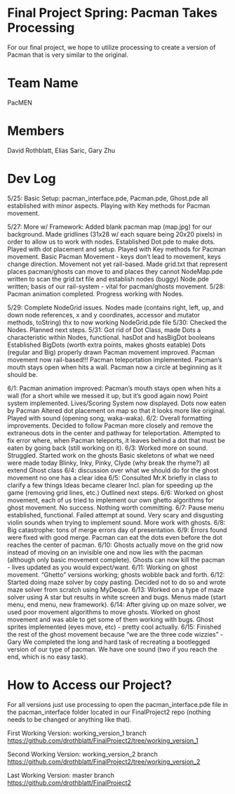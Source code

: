 # Final Project Spring: Pacman Takes Processing
For our final project, we hope to utilize processing to create a version of Pacman that is very similar to the original. 

Team Name
=======
PacMEN


Members
=======
David Rothblatt, Elias Saric, Gary Zhu


Dev Log
=======

5/25:
Basic Setup: pacman_interface.pde, Pacman.pde, Ghost.pde all established with minor aspects. 
Playing with Key methods for Pacman movement. 

5/27: 
More w/ Framework: Added blank pacman map (map.jpg) for our background. Made gridlines (31x28 w/ each square being 20x20 pixels) in order to allow us to work with nodes. 
Established Dot.pde to make dots. Played with dot placement and setup. 
Played with Key methods for Pacman movement. 
Basic Pacman Movement - keys don’t lead to movement, keys change direction. Movement not yet rail-based. 
Made grid.txt that represent places pacman/ghosts can move to and places they cannot
NodeMap.pde written to scan the grid.txt file and establish nodes (buggy)
Node.pde written; basis of our rail-system - vital for pacman/ghosts movement. 
5/28:
Pacman animation completed. 
Progress working with Nodes.

5/29:
Complete NodeGrid issues. 
Nodes made (contains right, left, up, and down node references, x and y coordinates, accessor and mutator methods, toString) thx to now working NodeGrid.pde file 
5/30:
Checked the Nodes. 
Planned next steps. 
5/31:
Got rid of Dot Class, made Dots a characteristic within Nodes, functional. 
hasDot and hasBigDot booleans
Established BigDots (worth extra points, makes ghosts eatable)
Dots (regular and Big) properly drawn 
Pacman movement improved. 
Pacman movement now rail-based!!! 
Pacman teleportation implemented. 
Pacman’s mouth stays open when hits a wall. 
Pacman now a circle at beginning as it should be. 

6/1:
Pacman animation improved:
Pacman’s mouth stays open when hits a wall (for a short while we messed it up, but it’s good again now)
Point system implemented. 
Lives/Scoring System now displayed. 
Dots now eaten by Pacman
Altered dot placement on map so that it looks more like original. 
Played with sound (opening song, waka-waka).
6/2:
Overall formatting improvements. 
Decided to follow Pacman more closely and remove the extraneous dots in the center and pathway for teleportation. 
Attempted to fix error where, when Pacman teleports, it leaves behind a dot that must be eaten by going back (still working on it).
6/3:
Worked more on sound. Struggled. 
Started work on the ghosts 
Basic skeletons of what we need were made today
Blinky, Inky, Pinky, Clyde (why break the rhyme?) all extend Ghost class
6/4:
discussion over what we should do for the ghost movement
no one has a clear idea
6/5:
Consulted Mr.K briefly in class to clarify a few things
Ideas became clearer 
Incl. plan for speeding up the game (removing grid lines, etc.)
Outlined next steps. 
6/6:
Worked on ghost movement, each of us tried to implement our own ghetto algorithms for ghost movement. No success. Nothing worth committing. 
6/7:
Pause menu established, functional.
Failed attempt at sound.
Very scary and disgusting violin sounds when trying to implement sound.
More work with ghosts.
6/8:
Big catastrophe: tons of merge errors day of presentation.
6/9:
Errors found were fixed with good merge.
Pacman can eat the dots even before the dot reaches the center of pacman.
6/10:
Ghosts actually move on the grid now instead of moving on an invisible one and now lies with the pacman (although only basic movement complete).
Ghosts can now kill the pacman - lives updated as you would expect/want. 
6/11:
Working on ghost movement. 
“Ghetto” versions working; ghosts wobble back and forth. 
6/12:
Started doing maze solver by copy pasting.
Decided not to do so and wrote maze solver from scratch using MyDeque.
6/13:
Worked on a type of maze solver using A star but results in white screen and bugs.
Menus made (start menu, end menu, new framework).
6/14:
After giving up on maze solver, we used poor movement algorithms to move ghosts.
Worked on ghost movement and was able to get some of them working with bugs.
Ghost sprites implemented (eyes move, etc) - pretty cool actually. 
6/15:
Finished the rest of the ghost movement because “we are the three code wizzies” - Gary
We completed the long and hard task of recreating a bootlegged version of our type of pacman.
We have one sound (two if you reach the end, which is no easy task).

How to Access our Project?
=========
For all versions just use processing to open the pacman_interface.pde file in the pacman_interface folder located in our FinalProject2 repo (nothing needs to be changed or anything like that). 

First Working Version:
working_version_1 branch 
https://github.com/drothblatt/FinalProject2/tree/working_version_1

Second Working Version:
working_version_2 branch
https://github.com/drothblatt/FinalProject2/tree/working_version_2

Last Working Version:
master branch
https://github.com/drothblatt/FinalProject2

